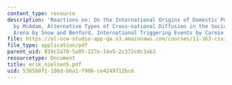 ```yaml
---
content_type: resource
description: 'Reactions on: On the International Origins of Domestic Political Opportunities
  by McAdam, Alternative Types of Cross-national Diffusion in the Social Movement
  Arena by Snow and Benford, International Triggering Events by Carmin and Hicks.'
file: https://ol-ocw-studio-app-qa.s3.amazonaws.com/courses/11-363-civil-society-and-the-environment-spring-2005/5365b8f1186db6a1f906ce4249712bcd_erik_nielsen5.pdf
file_type: application/pdf
parent_uid: 824c2a70-5a05-227e-14e5-2c372c0c3ab3
resourcetype: Document
title: erik_nielsen5.pdf
uid: 5365b8f1-186d-b6a1-f906-ce4249712bcd
---
```

